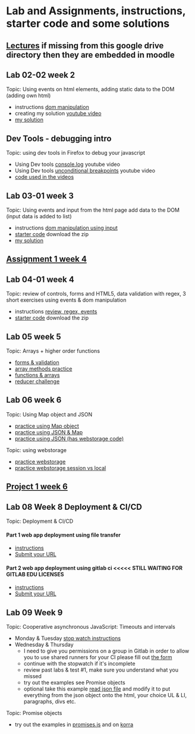 # Lab and Assignments, instructions, starter code and some solutions
## [Lectures](https://drive.google.com/drive/folders/1er1KiJdRnLZ_2GJj71CVjfboOc_KSQMo?usp=sharing) if missing from this google drive directory then they are embedded in moodle
## Lab 02-02 week 2
Topic: Using events on html elements, adding static data to the DOM (adding own html)
* instructions [dom manipulation](https://docs.google.com/document/d/11VvaeNgBTzpH6L2-6x9t-b6qU-tX_Arg-y2q_87q4z8/edit?usp=sharing)
* creating my solution [youtube video](https://youtu.be/wro6au7rCAc)
* [my solution](02-dom-manip) 
## Dev Tools - debugging intro
Topic:  using dev tools in Firefox to debug your javascript
* Using Dev tools [console.log](https://youtu.be/7IkyZPqz5So) youtube video
* Using Dev tools [unconditional breakpoints](https://youtu.be/rKoikscDQrk) youtube video
* [code used in the videos](DevTools1) 
## Lab 03-01 week 3
Topic: Using events and input from the html page add data to the DOM (input data is added to  list)
* instructions [dom manipulation using input](https://docs.google.com/document/d/1Svposj8k9F03sWpy-vxI0-WV1sT8tGvYsS_0LO6hjZg/edit?usp=sharing)
* [starter code](03-dom-manip-input)  download the zip
* [my solution](03-dom-manip-input)  

## [Assignment 1 week 4](04-assignment1)
## Lab 04-01 week 4
Topic:  review of controls, forms and HTML5, data validation with regex, 3 short exercises using events & dom manipulation
* instructions [review, regex, events](https://docs.google.com/document/d/1M9FAfH_fWH0d3HYeCTKR6txGz8t-ydnW77_K4_GwoHk/edit?usp=sharing)
* [starter code](04-review-regex-events)  download the zip
## Lab 05  week 5
Topic: Arrays + higher order functions
* [forms & validation](05-forms-validation)
* [array methods practice](05-array-methods-practice.md)
* [functions & arrays](05-functions-arrays)
* [reducer challenge](05-reducer-challenge)
## Lab 06 week 6
Topic: Using Map object and JSON  
* [practice using Map object](06-using-Map)
* [practice using JSON & Map](06-JSON-Map)
* [practice using JSON (has webstorage code) ](06-JSON-modify-code)

Topic: using webstorage
* [practice webstorage](06-webstorage-save-colour)
* [practice webstorage session vs local](06-webstorage-session-local)
## [Project 1 week 6](06-project1)
## Lab 08 Week 8 Deployment & CI/CD
Topic:  Deployment & CI/CD
#### Part 1 web app deployment using file transfer 
* [instructions](https://docs.google.com/document/d/1LPolSjhEhRri53bvZcTIEw98YJ8qbQIqZhDwA9vNOLI/edit?usp=sharing)
* [Submit your URL](https://forms.gle/y1pQpv85RWe9D4S86)
#### Part 2 web app deployment using gitlab ci  <<<<< STILL WAITING FOR GITLAB EDU LICENSES
* [instructions](https://docs.google.com/document/d/1QpEPWHF3r3fBblk9_bXlP4rSk_MuWtrEYFZ08S1RJIk/edit?usp=sharing)
* [Submit your URL](https://forms.gle/y1pQpv85RWe9D4S86)
## Lab 09 Week 9 
Topic: Cooperative asynchronous JavaScript: Timeouts and intervals
* Monday & Tuesday [stop watch instructions](09-coop-async)
* Wednesday & Thursday   
  * I need to give you permissions on a group in Gitlab in order to allow you to use shared runners for your CI please fill out [the form](https://forms.gle/C8r2fKE6VPteikRV8)
  * continue with the stopwatch if it's incomplete
  * review past labs & test #1, make sure you understand what you missed
  * try out the examples see Promise objects
  * optional take this example [read json file](https://korra.dawsoncollege.qc.ca/~tricia/js/09-promises/read-json/) and modify it to put everything from the json object onto the html, your choice UL & LI, paragraphs, divs etc.
 
Topic: Promise objects
  * try out the examples in [promises.js](09-coop-async/promises.js) and on [korra](https://korra.dawsoncollege.qc.ca/~tricia/js/09-promises/)

